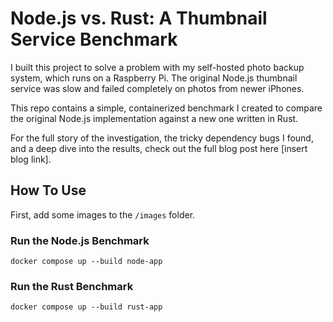 # Node.js vs. Rust: A Thumbnail Service Benchmark

I built this project to solve a problem with my self-hosted photo backup system, which runs on a Raspberry Pi. The original Node.js thumbnail service was slow and failed completely on photos from newer iPhones.

This repo contains a simple, containerized benchmark I created to compare the original Node.js implementation against a new one written in Rust.

For the full story of the investigation, the tricky dependency bugs I found, and a deep dive into the results, check out the full blog post here [insert blog link].

## How To Use

First, add some images to the `/images` folder.

### Run the Node.js Benchmark

```
docker compose up --build node-app
```

### Run the Rust Benchmark

```
docker compose up --build rust-app
```
